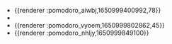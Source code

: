 - {{renderer :pomodoro_aiwbj,1650999400992,78}}
-
- {{renderer :pomodoro_vyoem,1650999802862,45}}
- {{renderer :pomodoro_nhljy,1650999849100}}